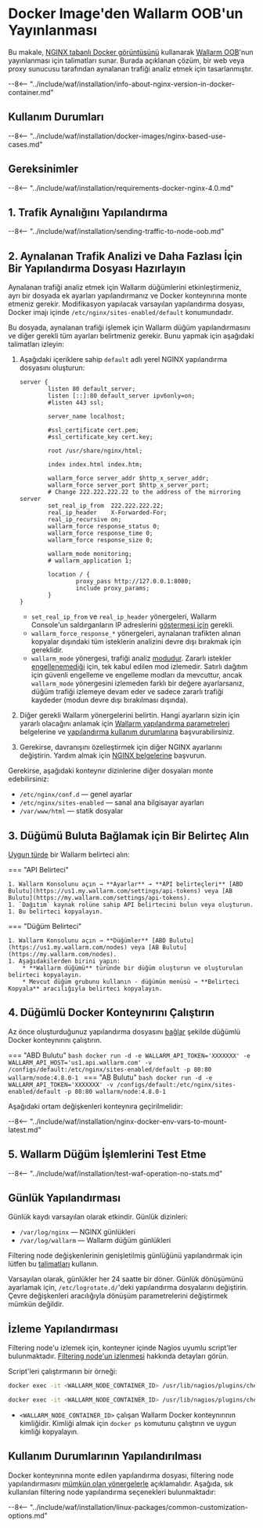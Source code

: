 [doc-wallarm-mode]:           ../../../admin-en/configure-parameters-en.md#wallarm_mode
[doc-config-params]:          ../../../admin-en/configure-parameters-en.md
[doc-monitoring]:             ../../../admin-en/monitoring/intro.md
[waf-mode-instr]:                   ../../../admin-en/configure-wallarm-mode.md
[logging-instr]:                    ../../../admin-en/configure-logging.md
[proxy-balancer-instr]:             ../../../admin-en/using-proxy-or-balancer-en.md
[process-time-limit-instr]:         ../../../admin-en/configure-parameters-en.md#wallarm_process_time_limit
[allocating-memory-guide]:          ../../../admin-en/configuration-guides/allocate-resources-for-node.md
[nginx-waf-directives]:             ../../../admin-en/configure-parameters-en.md
[graylist-docs]:                    ../../../user-guides/ip-lists/graylist.md
[filtration-modes-docs]:            ../../../admin-en/configure-wallarm-mode.md
[application-configuration]:        ../../../user-guides/settings/applications.md
[ptrav-attack-docs]:                ../../../attacks-vulns-list.md#path-traversal
[attacks-in-ui-image]:              ../../../images/admin-guides/test-attacks-quickstart.png
[versioning-policy]:                ../../../updating-migrating/versioning-policy.md#version-list
[node-status-docs]:                 ../../../admin-en/configure-statistics-service.md
[node-token]:                       ../../../quickstart.md#deploy-the-wallarm-filtering-node
[api-token]:                        ../../../user-guides/settings/api-tokens.md
[wallarm-token-types]:              ../../../user-guides/nodes/nodes.md#api-and-node-tokens-for-node-creation
[platform]:                         ../../supported-deployment-options.md
[oob-advantages-limitations]:       ../overview.md#advantages-and-limitations
[web-server-mirroring-examples]:    overview.md#examples-of-web-server-configuration-for-traffic-mirroring
[memory-instr]:                     ../../../admin-en/configuration-guides/allocate-resources-for-node.md
[aws-ecs-docs]:                     ../../cloud-platforms/aws/docker-container.md
[gcp-gce-docs]:                     ../../cloud-platforms/gcp/docker-container.md
[azure-container-docs]:             ../../cloud-platforms/azure/docker-container.md
[alibaba-ecs-docs]:                 ../../cloud-platforms/alibaba-cloud/docker-container.md

# Docker Image'den Wallarm OOB'un Yayınlanması

Bu makale, [NGINX tabanlı Docker görüntüsünü](https://hub.docker.com/r/wallarm/node) kullanarak [Wallarm OOB](overview.md)'nun yayınlanması için talimatları sunar. Burada açıklanan çözüm, bir web veya proxy sunucusu tarafından aynalanan trafiği analiz etmek için tasarlanmıştır.

--8<-- "../include/waf/installation/info-about-nginx-version-in-docker-container.md"

## Kullanım Durumları

--8<-- "../include/waf/installation/docker-images/nginx-based-use-cases.md"

## Gereksinimler

--8<-- "../include/waf/installation/requirements-docker-nginx-4.0.md"

## 1. Trafik Aynalığını Yapılandırma

--8<-- "../include/waf/installation/sending-traffic-to-node-oob.md"

## 2. Aynalanan Trafik Analizi ve Daha Fazlası İçin Bir Yapılandırma Dosyası Hazırlayın

Aynalanan trafiği analiz etmek için Wallarm düğümlerini etkinleştirmeniz, ayrı bir dosyada ek ayarları yapılandırmanız ve Docker konteynırına monte etmeniz gerekir. Modifikasyon yapılacak varsayılan yapılandırma dosyası, Docker imajı içinde `/etc/nginx/sites-enabled/default` konumundadır.

Bu dosyada, aynalanan trafiği işlemek için Wallarm düğüm yapılandırmasını ve diğer gerekli tüm ayarları belirtmeniz gerekir. Bunu yapmak için aşağıdaki talimatları izleyin:

1. Aşağıdaki içeriklere sahip `default` adlı yerel NGINX yapılandırma dosyasını oluşturun:

    ```
    server {
            listen 80 default_server;
            listen [::]:80 default_server ipv6only=on;
            #listen 443 ssl;

            server_name localhost;

            #ssl_certificate cert.pem;
            #ssl_certificate_key cert.key;

            root /usr/share/nginx/html;

            index index.html index.htm;

            wallarm_force server_addr $http_x_server_addr;
            wallarm_force server_port $http_x_server_port;
            # Change 222.222.222.22 to the address of the mirroring server
            set_real_ip_from  222.222.222.22;
            real_ip_header    X-Forwarded-For;
            real_ip_recursive on;
            wallarm_force response_status 0;
            wallarm_force response_time 0;
            wallarm_force response_size 0;

            wallarm_mode monitoring;
            # wallarm_application 1;

            location / {
                    proxy_pass http://127.0.0.1:8080;
                    include proxy_params;
            }
    }
    ```

    * `set_real_ip_from` ve `real_ip_header` yönergeleri, Wallarm Console'un saldırganların IP adreslerini [göstermesi için][proxy-balancer-instr] gerekli.
    * `wallarm_force_response_*` yönergeleri, aynalanan trafikten alınan kopyalar dışındaki tüm isteklerin analizini devre dışı bırakmak için gereklidir.
    * `wallarm_mode` yönergesi, trafiği analiz [modudur][waf-mode-instr]. Zararlı istekler [engellenemediği][oob-advantages-limitations] için, tek kabul edilen mod izlemedir. Satırlı dağıtım için güvenli engelleme ve engelleme modları da mevcuttur, ancak `wallarm_mode` yönergesini izlemeden farklı bir değere ayarlarsanız, düğüm trafiği izlemeye devam eder ve sadece zararlı trafiği kaydeder (modun devre dışı bırakılması dışında).
1. Diğer gerekli Wallarm yönergelerini belirtin. Hangi ayarların sizin için yararlı olacağını anlamak için [Wallarm yapılandırma parametreleri](../../../admin-en/configure-parameters-en.md) belgelerine ve [yapılandırma kullanım durumlarına](#configuring-the-use-cases) başvurabilirsiniz.
1. Gerekirse, davranışını özelleştirmek için diğer NGINX ayarlarını değiştirin. Yardım almak için [NGINX belgelerine](https://nginx.org/en/docs/beginners_guide.html) başvurun.

Gerekirse, aşağıdaki konteynır dizinlerine diğer dosyaları monte edebilirsiniz:

* `/etc/nginx/conf.d` — genel ayarlar
* `/etc/nginx/sites-enabled` — sanal ana bilgisayar ayarları
* `/var/www/html` — statik dosyalar

## 3. Düğümü Buluta Bağlamak için Bir Belirteç Alın

[Uygun türde][wallarm-token-types] bir Wallarm belirteci alın:

=== "API Belirteci"

    1. Wallarm Konsolunu açın → **Ayarlar** → **API belirteçleri** [ABD Bulutu](https://us1.my.wallarm.com/settings/api-tokens) veya [AB Bulutu](https://my.wallarm.com/settings/api-tokens).
    1. `Dağıtım` kaynak rolüne sahip API belirtecini bulun veya oluşturun.
    1. Bu belirteci kopyalayın.

=== "Düğüm Belirteci"

    1. Wallarm Konsolunu açın → **Düğümler** [ABD Bulutu](https://us1.my.wallarm.com/nodes) veya [AB Bulutu](https://my.wallarm.com/nodes).
    1. Aşağıdakilerden birini yapın:
        * **Wallarm düğümü** türünde bir düğüm oluşturun ve oluşturulan belirteci kopyalayın.
        * Mevcut düğüm grubunu kullanın - düğümün menüsü → **Belirteci Kopyala** aracılığıyla belirteci kopyalayın.

## 4. Düğümlü Docker Konteynırını Çalıştırın

Az önce oluşturduğunuz yapılandırma dosyasını [bağlar](https://docs.docker.com/storage/volumes/) şekilde düğümlü Docker konteynırını çalıştırın.

=== "ABD Bulutu"
    ```bash
    docker run -d -e WALLARM_API_TOKEN='XXXXXXX' -e WALLARM_API_HOST='us1.api.wallarm.com' -v /configs/default:/etc/nginx/sites-enabled/default -p 80:80 wallarm/node:4.8.0-1
    ```
=== "AB Bulutu"
    ```bash
    docker run -d -e WALLARM_API_TOKEN='XXXXXXX' -v /configs/default:/etc/nginx/sites-enabled/default -p 80:80 wallarm/node:4.8.0-1
    ```

Aşağıdaki ortam değişkenleri konteynıra geçirilmelidir:

--8<-- "../include/waf/installation/nginx-docker-env-vars-to-mount-latest.md"

## 5. Wallarm Düğüm İşlemlerini Test Etme

--8<-- "../include/waf/installation/test-waf-operation-no-stats.md"

## Günlük Yapılandırması

Günlük kaydı varsayılan olarak etkindir. Günlük dizinleri:

* `/var/log/nginx` — NGINX günlükleri
* `/var/log/wallarm` — Wallarm düğüm günlükleri

Filtering node değişkenlerinin genişletilmiş günlüğünü yapılandırmak için lütfen bu [talimatları](../../../admin-en/configure-logging.md) kullanın.

Varsayılan olarak, günlükler her 24 saatte bir döner. Günlük dönüşümünü ayarlamak için, `/etc/logrotate.d/`'deki yapılandırma dosyalarını değiştirin. Çevre değişkenleri aracılığıyla dönüşüm parametrelerini değiştirmek mümkün değildir. 

## İzleme Yapılandırması

Filtering node'u izlemek için, konteyner içinde Nagios uyumlu script'ler bulunmaktadır. [Filtering node'un izlenmesi][doc-monitoring] hakkında detayları görün.

Script'leri çalıştırmanın bir örneği:

``` bash
docker exec -it <WALLARM_NODE_CONTAINER_ID> /usr/lib/nagios/plugins/check_wallarm_tarantool_timeframe -w 1800 -c 900
```

``` bash
docker exec -it <WALLARM_NODE_CONTAINER_ID> /usr/lib/nagios/plugins/check_wallarm_export_delay -w 120 -c 300
```

* `<WALLARM_NODE_CONTAINER_ID>` çalışan Wallarm Docker konteynırının kimliğidir. Kimliği almak için `docker ps` komutunu çalıştırın ve uygun kimliği kopyalayın.

## Kullanım Durumlarının Yapılandırılması

Docker konteynırına monte edilen yapılandırma dosyası, filtering node yapılandırmasını [mümkün olan yönergelerle](../../../admin-en/configure-parameters-en.md) açıklamalıdır. Aşağıda, sık kullanılan filtering node yapılandırma seçenekleri bulunmaktadır:

--8<-- "../include/waf/installation/linux-packages/common-customization-options.md"